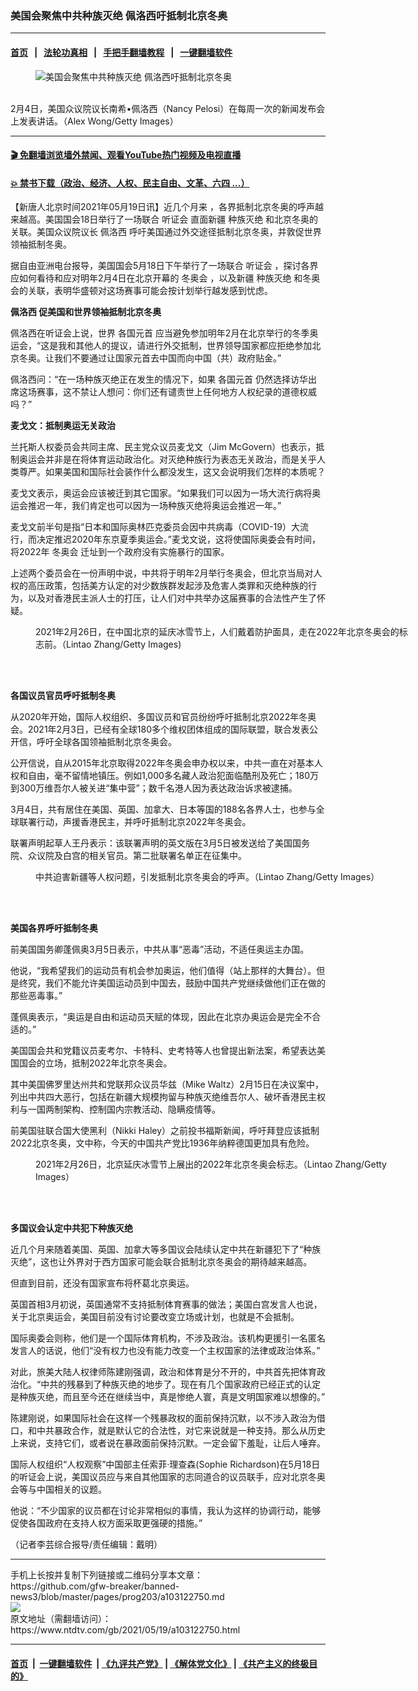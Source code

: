 ### 美国会聚焦中共种族灭绝 佩洛西吁抵制北京冬奥
------------------------

#### [首页](https://github.com/gfw-breaker/banned-news3/blob/master/README.md) &nbsp;&nbsp;|&nbsp;&nbsp; [法轮功真相](https://github.com/begood0513/basic/blob/master/README.md)  &nbsp;&nbsp;|&nbsp;&nbsp; [手把手翻墙教程](https://github.com/gfw-breaker/guides/wiki)  &nbsp;&nbsp;|&nbsp;&nbsp; [一键翻墙软件](https://github.com/gfw-breaker/nogfw/blob/master/README.md)  



<div><div class="featured_image">
 <figure>
  <img alt="美国会聚焦中共种族灭绝 佩洛西吁抵制北京冬奥" src="https://i.ntdtv.com/assets/uploads/2021/02/GettyImages-1300353972-800x450.jpg"/>
 </figure><br/>
 <span class="caption">
  2月4日，美国众议院议长南希•佩洛西（Nancy Pelosi）在每周一次的新闻发布会上发表讲话。（Alex Wong/Getty Images）
 </span>
</div>
</div><hr/>

#### [ 🎬  免翻墙浏览墙外禁闻、观看YouTube热门视频及电视直播](https://github.com/gfw-breaker/HelloWorld)

#### [ 💥  禁书下载（政治、经济、人权、民主自由、文革、六四 ...）](https://github.com/gfw-breaker/books/blob/master/README.md)

<div><div class="post_content" itemprop="articleBody">
 <p>
  【新唐人北京时间2021年05月19日讯】近几个月来 ，各界抵制北京冬奥的呼声越来越高。美国国会18日举行了一场联合
  <ok href="https://www.ntdtv.com/gb/听证会.htm">
   听证会
  </ok>
  直面新疆
  <ok href="https://www.ntdtv.com/gb/种族灭绝.htm">
   种族灭绝
  </ok>
  和北京冬奥的关联。美国众议院议长
  <ok href="https://www.ntdtv.com/gb/佩洛西.htm">
   佩洛西
  </ok>
  呼吁美国通过外交途径抵制北京冬奥，并敦促世界领袖抵制冬奥。
 </p>
 <p>
  据自由亚洲电台报导，美国国会5月18日下午举行了一场联合
  <ok href="https://www.ntdtv.com/gb/听证会.htm">
   听证会
  </ok>
  ，探讨各界应如何看待和应对明年2月4日在北京开幕的
  <ok href="https://www.ntdtv.com/gb/冬奥会.htm">
   冬奥会
  </ok>
  ，以及新疆
  <ok href="https://www.ntdtv.com/gb/种族灭绝.htm">
   种族灭绝
  </ok>
  和冬奥会的关联，表明华盛顿对这场赛事可能会按计划举行越发感到忧虑。
 </p>
 <p>
  <strong>
   <ok href="https://www.ntdtv.com/gb/佩洛西.htm">
    佩洛西
   </ok>
   促美国和世界领袖抵制北京冬奥
  </strong>
 </p>
 <p>
  佩洛西在听证会上说，世界
  <ok href="https://www.ntdtv.com/gb/各国元首.htm">
   各国元首
  </ok>
  应当避免参加明年2月在北京举行的冬季奥运会，“这是我和其他人的提议，请进行外交抵制，世界领导国家都应拒绝参加北京冬奥。让我们不要通过让国家元首去中国而向中国（共）政府贴金。”
 </p>
 <p>
  佩洛西问：“在一场种族灭绝正在发生的情况下，如果
  <ok href="https://www.ntdtv.com/gb/各国元首.htm">
   各国元首
  </ok>
  仍然选择访华出席这场赛事，这不禁让人想问：你们还有谴责世上任何地方人权纪录的道德权威吗？”
 </p>
 <p>
  <strong>
   麦戈文：抵制奥运无关政治
  </strong>
 </p>
 <p>
  兰托斯人权委员会共同主席、民主党众议员麦戈文（Jim McGovern）也表示，抵制奥运会并非是在将体育运动政治化。对灭绝种族行为表态无关政治，而是关乎人类尊严。如果美国和国际社会装作什么都没发生，这又会说明我们怎样的本质呢？
 </p>
 <p>
  麦戈文表示，奥运会应该被迁到其它国家。“如果我们可以因为一场大流行病将奥运会推迟一年，我们肯定也可以因为一场种族灭绝将奥运会推迟一年。”
 </p>
 <p>
  麦戈文前半句是指“日本和国际奥林匹克委员会因中共病毒（COVID-19）大流行，而决定推迟2020年东京夏季奥运会。”麦戈文说，这将使国际奥委会有时间，将2022年
  <ok href="https://www.ntdtv.com/gb/冬奥会.htm">
   冬奥会
  </ok>
  迁址到一个政府没有实施暴行的国家。
 </p>
 <p>
  上述两个委员会在一份声明中说，中共将于明年2月举行冬奥会，但北京当局对人权的高压政策，包括美方认定的对少数族群发起涉及危害人类罪和灭绝种族的行为，以及对香港民主派人士的打压，让人们对中共举办这届赛事的合法性产生了怀疑。
 </p>
 <figure class="wp-caption alignnone" id="attachment_103122097" style="width: 600px">
  <ok href="https://i.ntdtv.com/assets/uploads/2021/05/GettyImages-1231395742.jpg">
   <img alt="" class="size-medium wp-image-103122097" src="https://i.ntdtv.com/assets/uploads/2021/05/GettyImages-1231395742-600x338.jpg"/>
  </ok>
  <br/><figcaption class="wp-caption-text">
   2021年2月26日，在中国北京的延庆冰雪节上，人们戴着防护面具，走在2022年北京冬奥会的标志前。（Lintao Zhang/Getty Images)
  </figcaption><br/>
 </figure><br/>
 <p>
  <strong>
   各国议员官员呼吁抵制冬奥
  </strong>
 </p>
 <p>
  从2020年开始，国际人权组织、多国议员和官员纷纷呼吁抵制北京2022年冬奥会。2021年2月3日，已经有全球180多个维权团体组成的国际联盟，联合发表公开信，呼吁全球各国领袖抵制北京冬奥会。
 </p>
 <p>
  公开信说，自从2015年北京取得2022年冬奥会申办权以来，中共一直在对基本人权和自由，毫不留情地镇压。例如1,000多名藏人政治犯面临酷刑及死亡；180万到300万维吾尔人被关进“集中营”；数千名港人因为表达政治诉求被逮捕。
 </p>
 <p>
  3月4日，共有居住在美国、英国、加拿大、日本等国的188名各界人士，也参与全球联署行动，声援香港民主，并呼吁抵制北京2022年冬奥会。
 </p>
 <p>
  联署声明起草人王丹表示：该联署声明的英文版在3月5日被发送给了美国国务院、众议院及白宫的相关官员。第二批联署名单正在征集中。
 </p>
 <figure class="wp-caption alignnone" id="attachment_103090746" style="width: 600px">
  <ok href="https://i.ntdtv.com/assets/uploads/2021/04/GettyImages-1231396650.jpg">
   <img alt="" class="size-medium wp-image-103090746" src="https://i.ntdtv.com/assets/uploads/2021/04/GettyImages-1231396650-600x338.jpg"/>
  </ok>
  <br/><figcaption class="wp-caption-text">
   中共迫害新疆等人权问题，引发抵制北京冬奥会的呼声。（Lintao Zhang/Getty Images）
  </figcaption><br/>
 </figure><br/>
 <p>
  <strong>
   美国各界呼吁抵制冬奥
  </strong>
 </p>
 <p>
  前美国国务卿蓬佩奥3月5日表示，中共从事“恶毒”活动，不适任奥运主办国。
 </p>
 <p>
  他说，“我希望我们的运动员有机会参加奥运，他们值得（站上那样的大舞台）。但是终究，我们不能允许美国运动员到中国去，鼓励中国共产党继续做他们正在做的那些恶毒事。”
 </p>
 <p>
  蓬佩奥表示，“奥运是自由和运动员天赋的体现，因此在北京办奥运会是完全不合适的。”
 </p>
 <p>
  美国国会共和党籍议员麦考尔、卡特科、史考特等人也曾提出新法案，希望表达美国国会的立场，抵制2022年北京冬奥会。
 </p>
 <p>
  其中美国佛罗里达州共和党联邦众议员华兹（Mike Waltz）2月15日在决议案中，列出中共四大恶行，包括在新疆大规模拘留与种族灭绝维吾尔人、破坏香港民主权利与一国两制架构、控制国内宗教活动、隐瞒疫情等。
 </p>
 <p>
  前美国驻联合国大使黑利（Nikki Haley）之前投书福斯新闻，呼吁拜登应该抵制2022北京冬奥，文中称，今天的中国共产党比1936年纳粹德国更加具有危险。
 </p>
 <div class="mceTemp">
 </div>
 <figure class="wp-caption alignnone" id="attachment_103091224" style="width: 600px">
  <ok href="https://i.ntdtv.com/assets/uploads/2021/04/GettyImages-1231396508.jpg">
   <img alt="" class="size-medium wp-image-103091224" src="https://i.ntdtv.com/assets/uploads/2021/04/GettyImages-1231396508-600x338.jpg"/>
  </ok>
  <br/><figcaption class="wp-caption-text">
   2021年2月26日，北京延庆冰雪节上展出的2022年北京冬奥会标志。（Lintao Zhang/Getty Images）
  </figcaption><br/>
 </figure><br/>
 <p>
  <strong>
   多国议会认定中共犯下种族灭绝
  </strong>
 </p>
 <p>
  近几个月来随着美国、英国、加拿大等多国议会陆续认定中共在新疆犯下了“种族灭绝”，这也让外界对于西方国家可能会联合抵制北京冬奥会的期待越来越高。
 </p>
 <p>
  但直到目前，还没有国家宣布将杯葛北京奥运。
 </p>
 <p>
  英国首相3月初说，英国通常不支持抵制体育赛事的做法；美国白宫发言人也说，关于北京奥运会，美国目前没有讨论要改变立场或计划，也就是不会抵制。
 </p>
 <p>
  国际奥委会则称，他们是一个国际体育机构，不涉及政治。该机构更援引一名匿名发言人的话说，他们“没有权力也没有能力改变一个主权国家的法律或政治体系。”
 </p>
 <p>
  对此，旅美大陆人权律师陈建刚强调，政治和体育是分不开的，中共首先把体育政治化。“中共的残暴到了种族灭绝的地步了。现在有几个国家政府已经正式的认定是种族灭绝，而且至今还在继续当中，真是惨绝人寰，真是文明国家难以想像的。”
 </p>
 <p>
  陈建刚说，如果国际社会在这样一个残暴政权的面前保持沉默，以不涉入政治为借口，和中共暴政合作，就是默认它的合法性，对它来说就是一种支持。那么从历史上来说，支持它们，或者说在暴政面前保持沉默。一定会留下羞耻，让后人唾弃。
 </p>
 <p>
  国际人权组织“人权观察”中国部主任索菲·理查森(Sophie Richardson)在5月18日的听证会上说，美国议员应与来自其他国家的志同道合的议员联手，应对北京冬奥会等与中国相关的议题。
 </p>
 <p>
  他说：“不少国家的议员都在讨论非常相似的事情，我认为这样的协调行动，能够促使各国政府在支持人权方面采取更强硬的措施。”
 </p>
 <p>
  （记者李芸综合报导/责任编辑：戴明）
 </p>
 <div class="single_ad">
 </div>
</div>
</div>
<hr/>
手机上长按并复制下列链接或二维码分享本文章：<br/>
https://github.com/gfw-breaker/banned-news3/blob/master/pages/prog203/a103122750.md <br/>
<a href='https://github.com/gfw-breaker/banned-news3/blob/master/pages/prog203/a103122750.md'><img src='https://github.com/gfw-breaker/banned-news3/blob/master/pages/prog203/a103122750.md.png'/></a> <br/>
原文地址（需翻墙访问）：https://www.ntdtv.com/gb/2021/05/19/a103122750.html


------------------------
#### [首页](https://github.com/gfw-breaker/banned-news3/blob/master/README.md) &nbsp;|&nbsp; [一键翻墙软件](https://github.com/gfw-breaker/nogfw/blob/master/README.md) &nbsp;| [《九评共产党》](https://github.com/gfw-breaker/9ping.md/blob/master/README.md#九评之一评共产党是什么) | [《解体党文化》](https://github.com/gfw-breaker/jtdwh.md/blob/master/README.md) | [《共产主义的终极目的》](https://github.com/gfw-breaker/gczydzjmd.md/blob/master/README.md)


<img src='http://gfw-breaker.win/banned-news3/pages/prog203/a103122750.md' width='0px' height='0px'/>